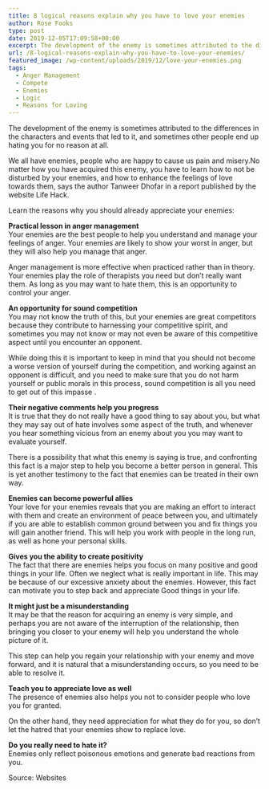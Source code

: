 ```yaml
---
title: 8 logical reasons explain why you have to love your enemies
author: Rose Fooks
type: post
date: 2019-12-05T17:09:58+00:00
excerpt: The development of the enemy is sometimes attributed to the differences in the characters and events that led to it, and sometimes other people end up hating you for no reason at all
url: /8-logical-reasons-explain-why-you-have-to-love-your-enemies/
featured_image: /wp-content/uploads/2019/12/love-your-enemies.png
tags:
  - Anger Management
  - Compete
  - Enemies
  - Logic
  - Reasons for Loving
---
```


The development of the enemy is sometimes attributed to the differences in the characters and events that led to it, and sometimes other people end up hating you for no reason at all.

We all have enemies, people who are happy to cause us pain and misery.No matter how you have acquired this enemy, you have to learn how to not be disturbed by your enemies, and how to enhance the feelings of love towards them, says the author Tanweer Dhofar in a report published by the website Life Hack.

Learn the reasons why you should already appreciate your enemies:

**Practical lesson in anger management**  
Your enemies are the best people to help you understand and manage your feelings of anger. Your enemies are likely to show your worst in anger, but they will also help you manage that anger.

Anger management is more effective when practiced rather than in theory. Your enemies play the role of therapists you need but don&#8217;t really want them. As long as you may want to hate them, this is an opportunity to control your anger.

**An opportunity for sound competition**  
You may not know the truth of this, but your enemies are great competitors because they contribute to harnessing your competitive spirit, and sometimes you may not know or may not even be aware of this competitive aspect until you encounter an opponent.

While doing this it is important to keep in mind that you should not become a worse version of yourself during the competition, and working against an opponent is difficult, and you need to make sure that you do not harm yourself or public morals in this process, sound competition is all you need to get out of this impasse .

**Their negative comments help you progress**  
It is true that they do not really have a good thing to say about you, but what they may say out of hate involves some aspect of the truth, and whenever you hear something vicious from an enemy about you you may want to evaluate yourself.

There is a possibility that what this enemy is saying is true, and confronting this fact is a major step to help you become a better person in general. This is yet another testimony to the fact that enemies can be treated in their own way.

**Enemies can become powerful allies**  
Your love for your enemies reveals that you are making an effort to interact with them and create an environment of peace between you, and ultimately if you are able to establish common ground between you and fix things you will gain another friend. This will help you work with people in the long run, as well as hone your personal skills.

**Gives you the ability to create positivity**  
The fact that there are enemies helps you focus on many positive and good things in your life. Often we neglect what is really important in life. This may be because of our excessive anxiety about the enemies. However, this fact can motivate you to step back and appreciate Good things in your life.

**It might just be a misunderstanding**  
It may be that the reason for acquiring an enemy is very simple, and perhaps you are not aware of the interruption of the relationship, then bringing you closer to your enemy will help you understand the whole picture of it.

This step can help you regain your relationship with your enemy and move forward, and it is natural that a misunderstanding occurs, so you need to be able to resolve it.

**Teach you to appreciate love as well**  
The presence of enemies also helps you not to consider people who love you for granted.

On the other hand, they need appreciation for what they do for you, so don&#8217;t let the hatred that your enemies show to replace love.

**Do you really need to hate it?**  
Enemies only reflect poisonous emotions and generate bad reactions from you.

Source: Websites
